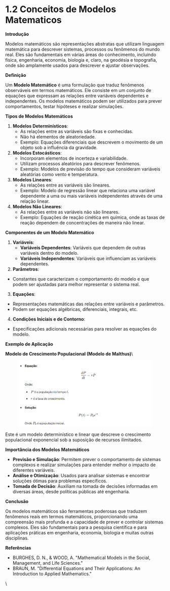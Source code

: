 # 1.2 Conceitos de Modelos Matematicos

**Introdução**

Modelos matemáticos são representações abstratas que utilizam linguagem matemática para descrever sistemas, processos ou fenômenos do mundo real. Eles são fundamentais em várias áreas do conhecimento, incluindo física, engenharia, economia, biologia e, claro, na geodésia e topografia, onde são amplamente usados para descrever e ajustar observações.

**Definição**

Um **Modelo Matemático** é uma formulação que traduz fenômenos observáveis em termos matemáticos. Ele consiste em um conjunto de equações que expressam as relações entre variáveis dependentes e independentes. Os modelos matemáticos podem ser utilizados para prever comportamentos, testar hipóteses e realizar simulações.

**Tipos de Modelos Matemáticos**

1. **Modelos Determinísticos**:
   * As relações entre as variáveis são fixas e conhecidas.
   * Não há elementos de aleatoriedade.
   * Exemplo: Equações diferenciais que descrevem o movimento de um objeto sob a influência da gravidade.
2. **Modelos Estocásticos**:
   * Incorporam elementos de incerteza e variabilidade.
   * Utilizam processos aleatórios para descrever fenômenos.
   * Exemplo: Modelos de previsão do tempo que consideram variáveis aleatórias como vento e temperatura.
3. **Modelos Lineares**:
   * As relações entre as variáveis são lineares.
   * Exemplo: Modelo de regressão linear que relaciona uma variável dependente a uma ou mais variáveis independentes através de uma relação linear.
4. **Modelos Não Lineares**:
   * As relações entre as variáveis não são lineares.
   * Exemplo: Equações de reação cinética em química, onde as taxas de reação dependem de concentrações de maneira não linear.

**Componentes de um Modelo Matemático**

1. **Variáveis**:
   * **Variáveis Dependentes**: Variáveis que dependem de outras variáveis dentro do modelo.
   * **Variáveis Independentes**: Variáveis que influenciam as variáveis dependentes.
2. **Parâmetros**:

* Constantes que caracterizam o comportamento do modelo e que podem ser ajustadas para melhor representar o sistema real.

3. **Equações**:

* Representações matemáticas das relações entre variáveis e parâmetros.
* Podem ser equações algébricas, diferenciais, integrais, etc.



4. **Condições Iniciais e de Contorno**:

* Especificações adicionais necessárias para resolver as equações do modelo.

**Exemplo de Aplicação**

**Modelo de Crescimento Populacional (Modelo de Malthus)**\


<figure><img src=".gitbook/assets/image (10).png" alt=""><figcaption></figcaption></figure>

Este é um modelo determinístico e linear que descreve o crescimento populacional exponencial sob a suposição de recursos ilimitados.

**Importância dos Modelos Matemáticos**

* **Previsão e Simulação**: Permitem prever o comportamento de sistemas complexos e realizar simulações para entender melhor o impacto de diferentes variáveis.
* **Análise e Otimização**: Usados para analisar sistemas e encontrar soluções ótimas para problemas específicos.
* **Tomada de Decisão**: Auxiliam na tomada de decisões informadas em diversas áreas, desde políticas públicas até engenharia.

**Conclusão**

Os modelos matemáticos são ferramentas poderosas que traduzem fenômenos reais em termos matemáticos, proporcionando uma compreensão mais profunda e a capacidade de prever e controlar sistemas complexos. Eles são fundamentais para a pesquisa científica e para aplicações práticas em engenharia, economia, biologia e muitas outras disciplinas.

**Referências**

* BURGHES, D. N., & WOOD, A. "Mathematical Models in the Social, Management, and Life Sciences."
* BRAUN, M. "Differential Equations and Their Applications: An Introduction to Applied Mathematics."



\
